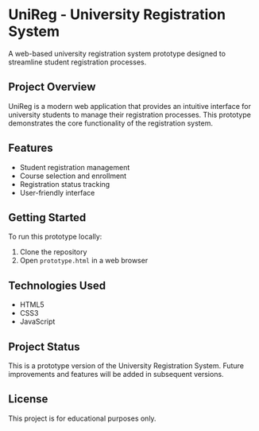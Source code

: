 # UniReg - University Registration System

A web-based university registration system prototype designed to streamline student registration processes.

## Project Overview

UniReg is a modern web application that provides an intuitive interface for university students to manage their registration processes. This prototype demonstrates the core functionality of the registration system.

## Features

- Student registration management
- Course selection and enrollment
- Registration status tracking
- User-friendly interface

## Getting Started

To run this prototype locally:

1. Clone the repository
2. Open `prototype.html` in a web browser

## Technologies Used

- HTML5
- CSS3
- JavaScript

## Project Status

This is a prototype version of the University Registration System. Future improvements and features will be added in subsequent versions.

## License

This project is for educational purposes only.
